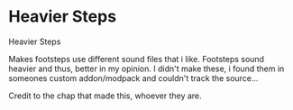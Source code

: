 # Heavier Steps
Heavier Steps

Makes footsteps use different sound files that i like. Footsteps sound heavier and thus, better in my opinion.
I didn't make these, i found them in someones custom addon/modpack and couldn't track the source...

Credit to the chap that made this, whoever they are.